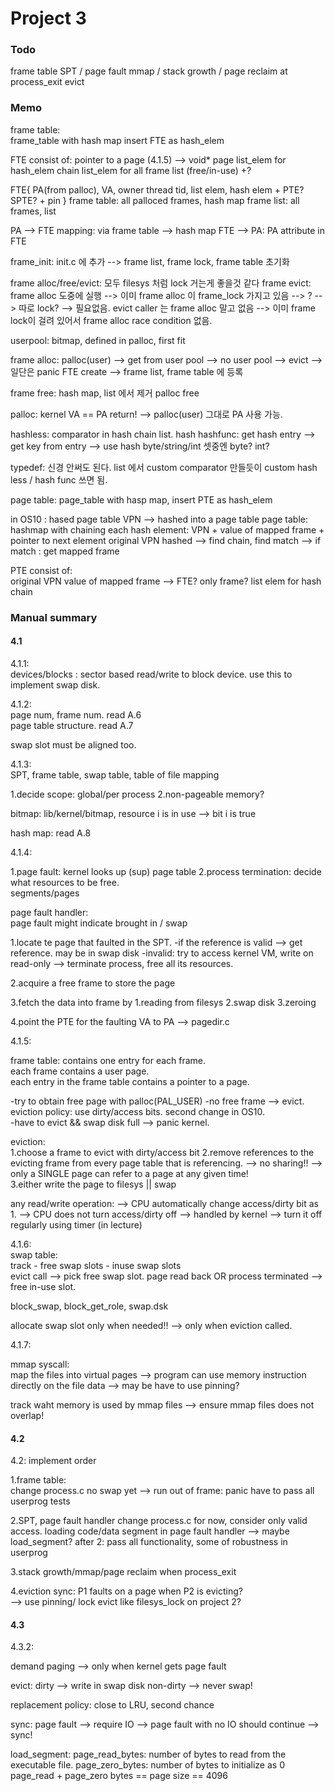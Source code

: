 # Project 3

### Todo
frame table
SPT / page fault
mmap / stack growth / page reclaim at process_exit
evict

### Memo

frame table:  
frame_table with hash map
insert FTE as hash_elem

FTE consist of:
pointer to a page (4.1.5) --> void* page
list_elem for hash_elem chain
list_elem for all frame list (free/in-use)
+?

FTE{
    PA(from palloc), VA, owner thread tid, list elem, hash elem + PTE? SPTE? + pin
}
frame table: all palloced frames, hash map
frame list: all frames, list

PA --> FTE mapping: via frame table --> hash map
FTE --> PA: PA attribute in FTE

frame_init: init.c 에 추가 --> frame list, frame lock, frame table 초기화

frame alloc/free/evict: 모두 filesys 처럼 lock 거는게 좋을것 같다
frame evict: frame alloc 도중에 실행 --> 이미 frame alloc 이 frame_lock 가지고 있음 --> ? --> 따로 lock?
--> 필요없음. evict caller 는 frame alloc 말고 없음 --> 이미 frame lock이 걸려 있어서 frame alloc race condition 없음.

userpool: bitmap, defined in palloc, first fit

frame alloc:
palloc(user) --> get from user pool --> no user pool --> evict --> 일단은 panic
FTE create --> frame list, frame table 에 등록

frame free:
hash map, list 에서 제거
palloc free

palloc: kernel VA == PA return! --> palloc(user) 그대로 PA 사용 가능.

hashless: comparator in hash chain list.
hash hashfunc: get hash entry --> get key from entry --> use hash byte/string/int 셋중엔 byte? int?

typedef:
신경 안써도 된다. list 에서 custom comparator 만들듯이 custom hash less / hash func 쓰면 됨.

page table:
page_table with hasp map,
insert PTE as hash_elem

in OS10 : hased page table
VPN --> hashed into a page table
page table: hashmap with chaining
each hash element: VPN + value of mapped frame + pointer to next element
original VPN hashed --> find chain, find match --> if match : get mapped frame

PTE consist of:  
original VPN
value of mapped frame --> FTE? only frame?
list elem for hash chain



### Manual summary

#### 4.1  

4.1.1:  
devices/blocks : sector based read/write to block device. use this to implement swap disk.  

4.1.2:  
page num, frame num. read A.6  
page table structure. read A.7  

swap slot must be aligned too.  

4.1.3:  
SPT, frame table, swap table, table of file mapping  

1.decide scope: global/per process
2.non-pageable memory?  

bitmap: lib/kernel/bitmap,
resource i is in use --> bit i is true

hash map: read A.8  

4.1.4:  

1.page fault: kernel looks up (sup) page table
2.process termination: decide what resources to be free.  
segments/pages  

page fault handler:  
page fault might indicate brought in / swap

1.locate te page that faulted in the SPT.
-if the reference is valid --> get reference. may be in swap disk
-invalid: try to access kernel VM, write on read-only --> terminate process, free all its resources.

2.acquire a free frame to store the page  

3.fetch the data into frame
by 1.reading from filesys 2.swap disk 3.zeroing  

4.point the PTE for the faulting VA to PA --> pagedir.c  

4.1.5:  

frame table: contains one entry for each frame.  
each frame contains a user page.  
each entry in the frame table contains a pointer to a page.  

-try to obtain free page with palloc(PAL_USER)
-no free frame --> evict.  
eviction policy: use dirty/access bits. second change in OS10.  
-have to evict && swap disk full --> panic kernel.  

eviction:  
1.choose a frame to evict with dirty/access bit
2.remove references to the  evicting frame from every page table that is referencing.
--> no sharing!!
--> only a SINGLE page can refer to a page at any given time!  
3.either write the page to filesys || swap  

any read/write operation:
--> CPU automatically change access/dirty bit as 1.
--> CPU does not turn access/dirty off
--> handled by kernel
--> turn it off regularly using timer (in lecture)  

4.1.6:  
swap table:  
track - free swap slots - inuse swap slots  
evict call --> pick free swap slot.
page read back OR process terminated --> free in-use slot.

block_swap, block_get_role, swap.dsk

allocate swap slot only when needed!!
--> only when eviction called.  

4.1.7:  

mmap syscall:  
map the files into virtual pages
--> program can use memory instruction directly on the file data
--> may be have to use pinning?  

track waht memory is used by mmap files
--> ensure mmap files does not overlap!  

#### 4.2  

4.2: implement order  

1.frame table:  
change process.c
no swap yet --> run out of frame: panic
have to pass all userprog tests

2.SPT, page fault handler
change process.c
for now, consider only valid access.
loading code/data segment in page fault handler --> maybe load_segment?
after 2: pass all functionality, some of robustness in userprog

3.stack growth/mmap/page reclaim when process_exit

4.eviction
sync: P1 faults on a page when P2 is evicting?  
--> use pinning/ lock evict like filesys_lock on project 2?


#### 4.3  

4.3.2:  

demand paging --> only when kernel gets page fault

evict:
dirty --> write in swap disk
non-dirty --> never swap!

replacement policy: close to LRU, second chance

sync:
page fault --> require IO --> page fault with no IO should continue --> sync!

load_segment:
page_read_bytes: number of bytes to read from the executable file.
page_zero_bytes: number of bytes to initialize as 0
page_read + page_zero bytes == page size == 4096  

